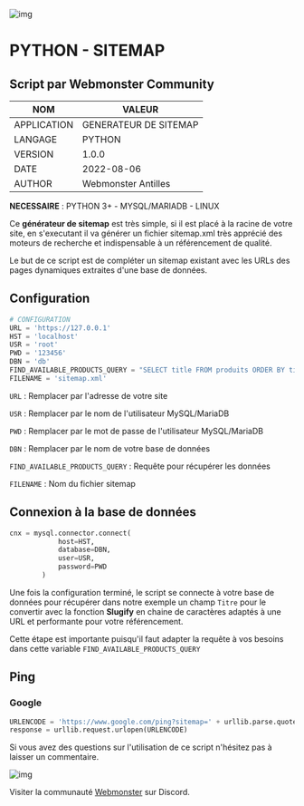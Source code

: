 ![img](https://jobboard.webmonster.tech/assets/images/webmonster/logo-dark@2x.png)
# PYTHON - SITEMAP
## Script par Webmonster Community

| NOM           | VALEUR                |
| ------------- | --------------------- |
| APPLICATION   | GENERATEUR DE SITEMAP |
| LANGAGE       | PYTHON                |
| VERSION       | 1.0.0                 |
| DATE          | 2022-08-06            |
| AUTHOR        | Webmonster Antilles   |

**NECESSAIRE** : PYTHON 3+ - MYSQL/MARIADB - LINUX

Ce **générateur de sitemap** est très simple, si il est placé à la racine de votre site, en s'executant il va générer un fichier sitemap.xml très apprécié des moteurs de recherche et indispensable à un référencement de qualité.

Le but de ce script est de compléter un sitemap existant avec les URLs des pages dynamiques extraites d'une base de données.

## Configuration

```python
# CONFIGURATION
URL = 'https://127.0.0.1'
HST = 'localhost'
USR = 'root'
PWD = '123456'
DBN = 'db'
FIND_AVAILABLE_PRODUCTS_QUERY = "SELECT title FROM produits ORDER BY title"
FILENAME = 'sitemap.xml'
```

``URL`` : Remplacer par l'adresse de votre site

``USR`` : Remplacer par le nom de l'utilisateur MySQL/MariaDB

``PWD`` : Remplacer par le mot de passe de l'utilisateur MySQL/MariaDB

``DBN`` : Remplacer par le nom de votre base de données

``FIND_AVAILABLE_PRODUCTS_QUERY`` : Requête pour récupérer les données

``FILENAME`` : Nom du fichier sitemap

## Connexion à la base de données

```python
cnx = mysql.connector.connect(
            host=HST,
            database=DBN,
            user=USR,
            password=PWD
        )
```
Une fois la configuration terminé, le script se connecte à votre base de données pour récupérer dans notre exemple un champ ``Titre`` pour le convertir avec la fonction **Slugify** en chaine de caractères adaptés à une URL et performante pour votre référencement.

Cette étape est importante puisqu'il faut adapter la requête à vos besoins dans cette variable ``FIND_AVAILABLE_PRODUCTS_QUERY``

## Ping

### Google
```python
URLENCODE = 'https://www.google.com/ping?sitemap=' + urllib.parse.quote_plus(URL + '/sitemap.xml')
response = urllib.request.urlopen(URLENCODE)
```

Si vous avez des questions sur l'utilisation de ce script n'hésitez pas à laisser un commentaire.

![img](https://jobboard.webmonster.tech/assets/images/webmonster/logo-dark.png)

Visiter la communauté [Webmonster](https://discord.gg/XU4g5WfH4R) sur Discord.
